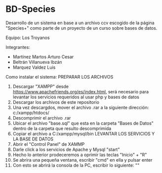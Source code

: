 # BD-Species
Desarrollo de un sistema en base a un archivo ccv escogido de la página "Species+" como parte de un proyecto de un curso sobre bases de datos.

Equipo: Los Troyanos

Integrantes:
- Martínez Martos Arturo Cesar
- Beltrán Villanueva Ibzán
- Marquez Valdez Luis

Como instalar el sistema:
  PREPARAR LOS ARCHIVOS
  1. Descargar "XAMPP" desde https://www.apachefriends.org/es/index.html, será necesario para levantar los servicios requeridos al usar php y bases de datos
  2. Descargar los archivos de este repositorio 
  3. Una vez descargdos, mover el archivo .rar a la siguiente dirección: c:/xampp/htdocs/
  4. Descomprimir el archivo .rar
  5. Ubicar el archivo "base.sql" que esta en la carpeta "Bases de Datos" dentro de la carpeta que resulto descomprimida
  6. Copiar el archivo a C:/xampp/mysql/bin
  LEVANTAR LOS SERVICIOS Y LA BASE DE DATOS
  7. Abrir el "Control Panel" de XAMMP
  8. Darle click a los servicios de Apache y Mysql "start"
  9. Hecho lo anterior prodeceremos a oprimir las teclas "Inicio" + "R"
  10. Se abrira una pequeña ventana, escribir "cmd" en ella y pulsar enter
  11. Con esto se abrirá la consola de la PC, escribir lo siguiente: ""
